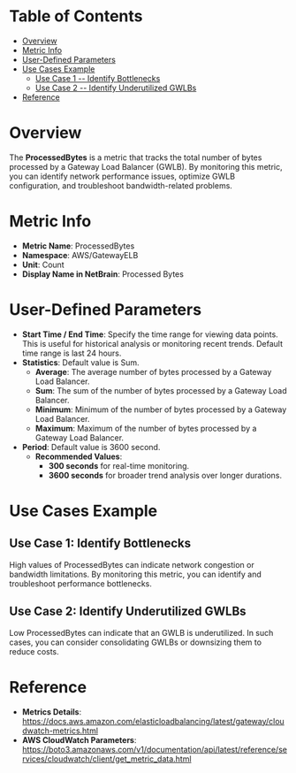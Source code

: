 # Table of Contents
- [Overview](#overview)
- [Metric Info](#metric-info)
- [User-Defined Parameters](#user-defined-parameters)
- [Use Cases Example](#example)
    - [Use Case 1 -- Identify Bottlenecks](#example-1) 
    - [Use Case 2 -- Identify Underutilized GWLBs](#example-2)
- [Reference](#reference)

# Overview <a name="overview"></a>
The <b>ProcessedBytes</b> is a metric that tracks the total number of bytes processed by a Gateway Load Balancer (GWLB). By monitoring this metric, you can identify network performance issues, optimize GWLB configuration, and troubleshoot bandwidth-related problems.

# Metric Info <a name="metric-info"></a>
* <b>Metric Name</b>: ProcessedBytes
* <b>Namespace</b>: AWS/GatewayELB
* <b>Unit</b>: Count
* <b>Display Name in NetBrain</b>: Processed Bytes

# User-Defined Parameters <a name="user-defined-parameters"></a>
* <b>Start Time / End Time</b>: Specify the time range for viewing data points. This is useful for historical analysis or monitoring recent trends. Default time range is last 24 hours.
* <b>Statistics</b>: Default value is Sum.
  * <b>Average</b>: The average number of bytes processed by a Gateway Load Balancer.
  * <b>Sum</b>: The sum of the number of bytes processed by a Gateway Load Balancer.
  * <b>Minimum</b>: Minimum of the number of bytes processed by a Gateway Load Balancer.
  * <b>Maximum</b>: Maximum of the number of bytes processed by a Gateway Load Balancer.
* <b>Period</b>: Default value is 3600 second.
  * <b>Recommended Values</b>:
    * <b>300 seconds</b> for real-time monitoring.
    * <b>3600 seconds</b> for broader trend analysis over longer durations.

# Use Cases Example <a name="example"></a>
## Use Case 1: Identify Bottlenecks <a name="example-1"></a>
High values of ProcessedBytes can indicate network congestion or bandwidth limitations. By monitoring this metric, you can identify and troubleshoot performance bottlenecks.


## Use Case 2: Identify Underutilized GWLBs <a name="example-2"></a>
Low ProcessedBytes can indicate that an GWLB is underutilized. In such cases, you can consider consolidating GWLBs or downsizing them to reduce costs.


# Reference <a name="reference"></a>
* <b>Metrics Details</b>: https://docs.aws.amazon.com/elasticloadbalancing/latest/gateway/cloudwatch-metrics.html
* <b>AWS CloudWatch Parameters</b>: https://boto3.amazonaws.com/v1/documentation/api/latest/reference/services/cloudwatch/client/get_metric_data.html